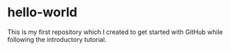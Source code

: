 # hello-world
This is my first repository which I created to get started with GitHub while following the introductory tutorial.

